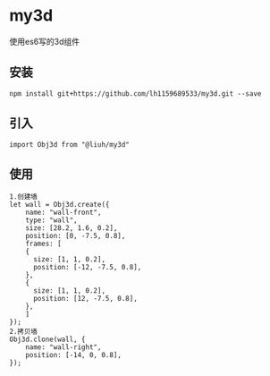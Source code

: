 # my3d

使用es6写的3d组件

## 安装
`npm install git+https://github.com/lh1159689533/my3d.git --save`

## 引入
`import Obj3d from "@liuh/my3d"`

## 使用
```
1.创建墙
let wall = Obj3d.create({
	name: "wall-front",
	type: "wall",
	size: [28.2, 1.6, 0.2],
	position: [0, -7.5, 0.8],
	frames: [
	{
	  size: [1, 1, 0.2],
	  position: [-12, -7.5, 0.8],
	},
	{
	  size: [1, 1, 0.2],
	  position: [12, -7.5, 0.8],
	},
	]
});
2.拷贝墙
Obj3d.clone(wall, {
	name: "wall-right",
	position: [-14, 0, 0.8],
});
```
